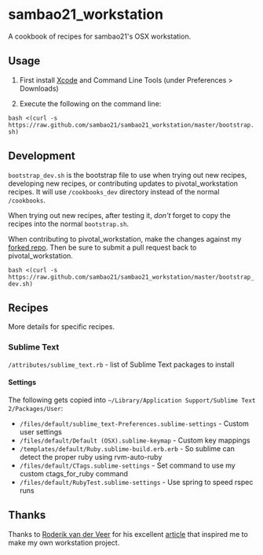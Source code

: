 # sambao21_workstation
A cookbook of recipes for sambao21's OSX workstation.

## Usage

1. First install [Xcode](http://itunes.apple.com/us/app/xcode/id497799835) and Command Line Tools (under Preferences > Downloads)

2. Execute the following on the command line:

`bash <(curl -s https://raw.github.com/sambao21/sambao21_workstation/master/bootstrap.sh)`

## Development
`bootstrap_dev.sh` is the bootstrap file to use when trying out new recipes, developing new recipes, or contributing updates to pivotal_workstation recipes. It will use `/cookbooks_dev` directory instead of the normal `/cookbooks`.

When trying out new recipes, after testing it, *don't* forget to copy the recipes into the normal `bootstrap.sh`.

When contributing to pivotal_workstation, make the changes against my [forked repo](https://github.com/sambao21/pivotal_workstation). Then be sure to submit a pull request back to pivotal_workstation.

`bash <(curl -s https://raw.github.com/sambao21/sambao21_workstation/master/bootstrap_dev.sh)`

## Recipes
More details for specific recipes.

### Sublime Text
`/attributes/sublime_text.rb` - list of Sublime Text packages to install

#### Settings
The following gets copied into `~/Library/Application Support/Sublime Text 2/Packages/User`:
* `/files/default/sublime_text-Preferences.sublime-settings` - Custom user settings
* `/files/default/Default (OSX).sublime-keymap` - Custom key mappings
* `/templates/default/Ruby.sublime-build.erb.erb` - So sublime can detect the proper ruby using rvm-auto-ruby
* `/files/default/CTags.sublime-settings` - Set command to use my custom ctags_for_ruby command
* `/files/default/RubyTest.sublime-settings` - Use spring to speed rspec runs

## Thanks
Thanks to [Roderik van der Veer](http://twitter.com/r0derik) for his excellent [article](http://vanderveer.be/blog/2013/01/02/automating-the-setup-of-my-perfect-developer-environment-on-osx-10-dot-8-mountain-lion/) that inspired me to make my own workstation project.
